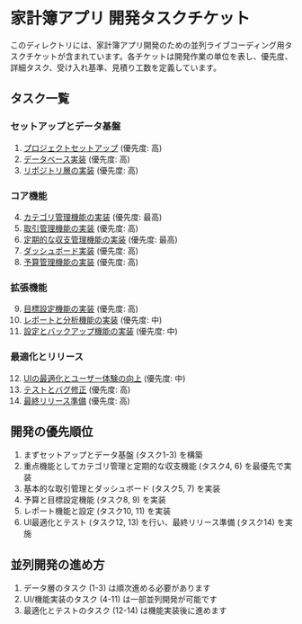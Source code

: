 # 家計簿アプリ 開発タスクチケット

このディレクトリには、家計簿アプリ開発のための並列ライブコーディング用タスクチケットが含まれています。各チケットは開発作業の単位を表し、優先度、詳細タスク、受け入れ基準、見積り工数を定義しています。

## タスク一覧

### セットアップとデータ基盤
1. [プロジェクトセットアップ](01_project_setup.md) (優先度: 高)
2. [データベース実装](02_database_implementation.md) (優先度: 高)
3. [リポジトリ層の実装](03_repository_layer.md) (優先度: 高)

### コア機能
4. [カテゴリ管理機能の実装](04_category_management.md) (優先度: 最高)
5. [取引管理機能の実装](05_transaction_management.md) (優先度: 高)
6. [定期的な収支管理機能の実装](06_regular_transactions.md) (優先度: 最高)
7. [ダッシュボード実装](07_dashboard_implementation.md) (優先度: 高)
8. [予算管理機能の実装](08_budget_management.md) (優先度: 高)

### 拡張機能
9. [目標設定機能の実装](09_goal_setting.md) (優先度: 高)
10. [レポートと分析機能の実装](10_reports_analytics.md) (優先度: 中)
11. [設定とバックアップ機能の実装](11_settings_backup.md) (優先度: 中)

### 最適化とリリース
12. [UIの最適化とユーザー体験の向上](12_ui_optimization.md) (優先度: 中)
13. [テストとバグ修正](13_testing_bugfixes.md) (優先度: 高)
14. [最終リリース準備](14_final_release_prep.md) (優先度: 高)

## 開発の優先順位

1. まずセットアップとデータ基盤 (タスク1-3) を構築
2. 重点機能としてカテゴリ管理と定期的な収支機能 (タスク4, 6) を最優先で実装
3. 基本的な取引管理とダッシュボード (タスク5, 7) を実装
4. 予算と目標設定機能 (タスク8, 9) を実装
5. レポート機能と設定 (タスク10, 11) を実装
6. UI最適化とテスト (タスク12, 13) を行い、最終リリース準備 (タスク14) を実施

## 並列開発の進め方

1. データ層のタスク (1-3) は順次進める必要があります
2. UI/機能実装のタスク (4-11) は一部並列開発が可能です
3. 最適化とテストのタスク (12-14) は機能実装後に進めます